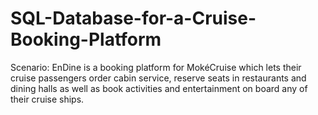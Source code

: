 # SQL-Database-for-a-Cruise-Booking-Platform
Scenario: EnDine is a booking platform for MokéCruise which lets their cruise passengers order cabin service, reserve seats in restaurants and dining halls as well as book activities and entertainment on board any of their cruise ships.
